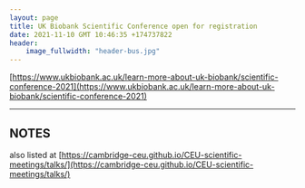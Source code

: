 ```yaml
---
layout: page
title: UK Biobank Scientific Conference open for registration
date: 2021-11-10 GMT 10:46:35 +174737822
header:
    image_fullwidth: "header-bus.jpg"
---
```


[https://www.ukbiobank.ac.uk/learn-more-about-uk-biobank/scientific-conference-2021](https://www.ukbiobank.ac.uk/learn-more-about-uk-biobank/scientific-conference-2021)

<!--more-->

---

## NOTES

also listed at [https://cambridge-ceu.github.io/CEU-scientific-meetings/talks/](https://cambridge-ceu.github.io/CEU-scientific-meetings/talks/)
